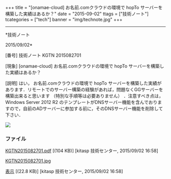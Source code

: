 ﻿+++
title = "[onamae-cloud] お名前.comクラウドの環境で hopTo サーバーを構築した実績はあるか？"
date = "2015-09-02"
ttags = ["技術ノート"]
tcategories = ["tech"]
banner = "img/technote.jpg"
+++

-----------------------------------------------------------------------------------------------------------------------------

*技術ノート

2015/09/02*


[番号]
技術ノート KGTN 2015082701

[現象]
[onamae-cloud] お名前.comクラウドの環境で hopTo
サーバーを構築した実績はあるか？

[説明]
はい， お名前.comクラウドの環境で hopTo
サーバーを構築した実績があります．リモートでのサーバー構築の経験があれば，問題なくGGサーバーを構築出来ると思います
（特別な手順等は必要ありません） ．注意すべき点は， Windows Server 2012
R2
のテンプレートがDNSサーバー機能を含んでおりますので，自前のADサーバーに参加する前に，そのDNSサーバー機能を削除して下さい．

![](http://techreport.kitasp.net/attachments/download/2223/KGTN2015082701.jpg)


### ファイル

 
 


[KGTN2015082701.pdf](http://techreport.kitasp.net/attachments/download/2222/KGTN2015082701.pdf)
 [(104 KB)] [kitasp 技術センター, 2015/09/02
16:58]

[KGTN2015082701.jpg](http://techreport.kitasp.net/attachments/download/2223/KGTN2015082701.jpg)

[表示](http://techreport.kitasp.net/attachments/2223/KGTN2015082701.jpg "表示")
 [(22.8 KB)] [kitasp 技術センター, 2015/09/02
16:58]


 


 

